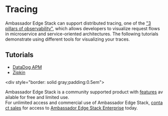 # Tracing

Ambassador Edge Stack can support distributed tracing, one of the ["3 pillars of observability"](https://medium.com/@copyconstruct/monitoring-in-the-time-of-cloud-native-c87c7a5bfa3e), which allows developers to visualize request flows in microservice and service-oriented architectures. The following tutorials demonstrate using different tools for visualizing your traces.

## Tutorials

- [DataDog APM](/user-guide/tracing-tutorial-datadog.html)
- [Zipkin](/user-guide/tracing-tutorial-zipkin.html)

<div style="border: solid gray;padding:0.5em">

Ambassador Edge Stack is a community supported product with [features](getambassador.io/features) available for free and limited use. For unlimited access and commercial use of Ambassador Edge Stack, [contact sales](https:/www.getambassador.io/contact) for access to [Ambassador Edge Stack Enterprise](/user-guide/ambassador-edge-stack-enterprise) today.

</div>

